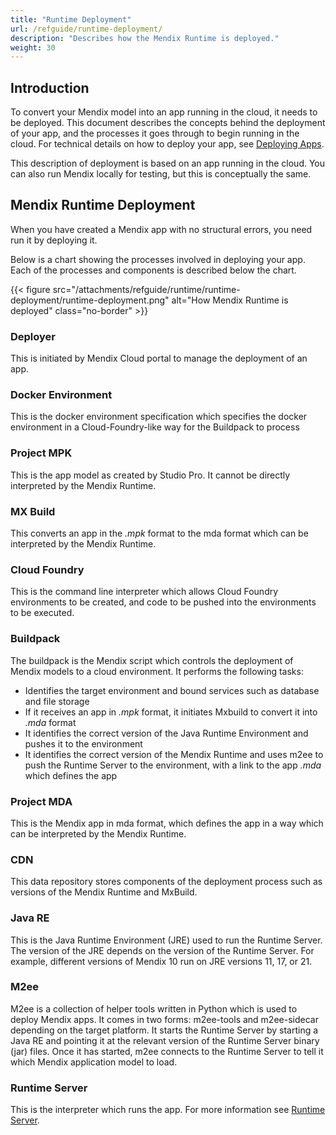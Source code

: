 ```yaml
---
title: "Runtime Deployment"
url: /refguide/runtime-deployment/
description: "Describes how the Mendix Runtime is deployed."
weight: 30
---
```


## Introduction

To convert your Mendix model into an app running in the cloud, it needs to be deployed. This document describes the concepts behind the deployment of your app, and the processes it goes through to begin running in the cloud. For technical details on how to deploy your app, see [Deploying Apps](/deployment/).

This description of deployment is based on an app running in the cloud. You can also run Mendix locally for testing, but this is conceptually the same.

## Mendix Runtime Deployment

When you have created a Mendix app with no structural errors, you need run it by deploying it.

Below is a chart showing the processes involved in deploying your app. Each of the processes and components is described below the chart.

{{< figure src="/attachments/refguide/runtime/runtime-deployment/runtime-deployment.png" alt="How Mendix Runtime is deployed" class="no-border" >}}

### Deployer

This is initiated by Mendix Cloud portal to manage the deployment of an app.

### Docker Environment

This is the docker environment specification which specifies the docker environment in a Cloud-Foundry-like way for the Buildpack to process

### Project MPK

This is the app model as created by Studio Pro. It cannot be directly interpreted by the Mendix Runtime.

### MX Build

This converts an app in the *.mpk* format to the mda format which can be interpreted by the Mendix Runtime.

### Cloud Foundry

This is the command line interpreter which allows Cloud Foundry environments to be created, and code to be pushed into the environments to be executed.

### Buildpack

The buildpack is the Mendix script which controls the deployment of Mendix models to a cloud environment. It performs the following tasks:

* Identifies the target environment and bound services such as database and file storage
* If it receives an app in *.mpk* format, it initiates Mxbuild to convert it into *.mda* format
* It identifies the correct version of the Java Runtime Environment and pushes it to the environment
* It identifies the correct version of the Mendix Runtime and uses m2ee to push the Runtime Server to the environment, with a link to the app *.mda* which defines the app

### Project MDA

This is the Mendix app in mda format, which defines the app in a way which can be interpreted by the Mendix Runtime.

### CDN

This data repository stores components of the deployment process such as versions of the Mendix Runtime and MxBuild.

### Java RE

This is the Java Runtime Environment (JRE) used to run the Runtime Server. The version of the JRE depends on the version of the Runtime Server. For example, different versions of Mendix 10 run on JRE versions 11, 17, or 21.

### M2ee

M2ee is a collection of helper tools written in Python which is used to deploy Mendix apps. It comes in two forms: m2ee-tools and m2ee-sidecar depending on the target platform.
It starts the Runtime Server by starting a Java RE and pointing it at the relevant version of the Runtime Server binary (jar) files. Once it has started, m2ee connects to the Runtime Server to tell it which Mendix application model to load.

### Runtime Server

This is the interpreter which runs the app. For more information see [Runtime Server](/refguide/runtime-server/).
